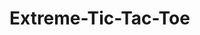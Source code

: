 # Extreme-Tic-Tac-Toe
<html>
  <head>
    <style>
    
    </style>
<script type="text/javascript">
var gameOver = false;
  function toggleLike(score,btId){ // This function calls play(), winnerYet(), and celebration() upon each click of the game board
    play(btId);
    //winnerYet();
	//celebration();
  }
  function play(btId){ // This function decides if 'O' or 'X' is to be played
  var space = [];
  var i, count;
  count = 0;
  space[0] = document.getElementById("a1").value;
  space[1] = document.getElementById("a2").value;
  space[2] = document.getElementById("a3").value;
  space[3] = document.getElementById("a4").value;
  space[4] = document.getElementById("a5").value;
  space[5] = document.getElementById("a6").value;
  space[6] = document.getElementById("a7").value;
  space[7] = document.getElementById("a8").value;
  space[8] = document.getElementById("a9").value;
  space[9] = document.getElementById("b1").value;
  space[10] = document.getElementById("b2").value;
  space[11] = document.getElementById("b3").value;
  space[12] = document.getElementById("b4").value;
  space[13] = document.getElementById("b5").value;
  space[14] = document.getElementById("b6").value;
  space[15] = document.getElementById("b7").value;
  space[16] = document.getElementById("b8").value;
  space[17] = document.getElementById("b9").value;
  space[18] = document.getElementById("c1").value;
  space[19] = document.getElementById("c2").value;
  space[20] = document.getElementById("c3").value;
  space[21] = document.getElementById("c4").value;
  space[22] = document.getElementById("c5").value;
  space[23] = document.getElementById("c6").value;
  space[24] = document.getElementById("c7").value;
  space[25] = document.getElementById("c8").value;
  space[26] = document.getElementById("c9").value;
  
  
  for(i = 0; i < space.length; i++){
	if(space[i] == " ")
		count++;
	}
	
 if(((count == 27) || (count == 25)|| (count == 23) || (count == 21) || (count == 19) || (count == 17) || (count == 15) || (count == 13) || (count == 11) || (count == 9) || (count == 7) || (count == 5) || (count == 3) || (count == 1)) && (document.getElementById(btId).value == " ")) 
	document.getElementById(btId).value = "X";
if(((count == 26) || (count == 24) || (count == 22) || (count == 20) || (count == 18) || (count == 16) || (count == 14) || (count == 12) || (count == 10) || (count == 8) || (count == 6) || (count == 4) || (count == 2)) && (document.getElementById(btId).value == " "))
	document.getElementById(btId).value = "O";
  }
  function winnerYet(){ // This function decides if the 'O's or the 'X's won the game
  var one = document.getElementById("a1").value;
  var two = document.getElementById("a2").value;
  var three = document.getElementById("a3").value;
  var four = document.getElementById("a4").value;
  var five = document.getElementById("a5").value;
  var six = document.getElementById("a6").value;
  var seven = document.getElementById("a7").value;
  var eight = document.getElementById("a8").value;
  var nine = document.getElementById("a9").value;
  var ten = document.getElementById("b1").value;
  var eleven = document.getElementById("b2").value;
  var twelve = document.getElementById("b3").value;
  var thirteen = document.getElementById("b4").value;
  var fourteen = document.getElementById("b5").value;
  var fifteen = document.getElementById("b6").value;
  var sixteen = document.getElementById("b7").value;
  var seventeen = document.getElementById("b8").value;
  var eighteen = document.getElementById("b9").value;
  var nineteen = document.getElementById("c1").value;
  var twenty = document.getElementById("c2").value;
  var twentyone = document.getElementById("c3").value;
  var twentytwo = document.getElementById("c4").value;
  var twentythree = document.getElementById("c5").value;
  var twentyfour = document.getElementById("c6").value;
  var twentyfive = document.getElementById("c7").value;
  var twentysix = document.getElementById("c8").value;
  var twentyseven = document.getElementById("c9").value;
  
  if(((one =='X') && (two == 'X') && (three == 'X')) || ((four == 'X') && (five == 'X') && (six == 'X')) || ((seven == 'X') && (eight == 'X') && (nine == 'X')) || ((one == 'X') && (five == 'X') && (nine == 'X')) || ((three == 'X') && (five == 'X') && (seven == 'X')) || ((one == 'X') && (four == 'X') && (seven == 'X')) || ((two == 'X') && (five == 'X') && (eight == 'X')) || ((three == 'X') && (six == 'X') && (nine == 'X'))){
	window.alert("X is winner!");
	gameOver = true;
	}
  if(((one =='O') && (two == 'O') && (three == 'O')) || ((four == 'O') && (five == 'O') && (six == 'O')) || ((seven == 'O') && (eight == 'O') && (nine == 'O')) || ((one == 'O') && (five == 'O') && (nine == 'O')) || ((three == 'O') && (five == 'O') && (seven == 'O')) || ((one == 'O') && (four == 'O') && (seven == 'O')) || ((two == 'O') && (five == 'O') && (eight == 'O')) || ((three == 'O') && (six == 'O') && (nine == 'O'))){
	window.alert("O is winner!")
	gameOver = true;
	}
  }
  function celebration(){ // This function restarts game
  if(gameOver){
	document.getElementById("a1").value = " ";
    document.getElementById("a2").value = " ";
    document.getElementById("a3").value = " ";
    document.getElementById("b1").value = " ";
    document.getElementById("b2").value = " ";
    document.getElementById("b3").value = " ";
    document.getElementById("c1").value = " ";
    document.getElementById("c2").value = " ";
    document.getElementById("c3").value = " ";
	gameOver = false;
	}
  }
  </script>
  </head>
  <body>
    <table>
      <tr>
        <td><input onclick="toggleLike(this.value,this.id)" type="button" value=" " id="a1" style="width:100%; height:100%;"></td>
    <td><input onclick="toggleLike(this.value,this.id)" type="button" value=" " id="a2" style="width:100%; height:100%;"></td>
    <td><input onclick="toggleLike(this.value,this.id)" type="button" value=" " id="a3" style="width:100%; height:100%;"></td>
  </tr>
  <tr>
    <td><input onclick="toggleLike(this.value,this.id)" type="button" value=" " id="a4" style="width:100%; height:100%;"></td>
    <td><input onclick="toggleLike(this.value,this.id)" type="button" value=" " id="a5" style="width:100%; height:100%;"></td>
    <td><input onclick="toggleLike(this.value,this.id)" type="button" value=" " id="a6" style="width:100%; height:100%;"></td>
  </tr>
  <tr>
    <td><input onclick="toggleLike(this.value,this.id)" type="button" value=" " id="a7" style="width:100%; height:100%;"></td>
    <td><input onclick="toggleLike(this.value,this.id)" type="button" value=" " id="a8" style="width:100%; height:100%;"></td>
    <td><input onclick="toggleLike(this.value,this.id)" type="button" value=" " id="a9" style="width:100%; height:100%;"></td>
  </tr>
</table>
<table align="center">
      <tr>
        <td><input onclick="toggleLike(this.value,this.id)" type="button" value=" " id="b1" style="width:100%; height:100%;"></td>
    <td><input onclick="toggleLike(this.value,this.id)" type="button" value=" " id="b2" style="width:100%; height:100%;"></td>
    <td><input onclick="toggleLike(this.value,this.id)" type="button" value=" " id="b3" style="width:100%; height:100%;"></td>
  </tr>
  <tr>
    <td><input onclick="toggleLike(this.value,this.id)" type="button" value=" " id="b4" style="width:100%; height:100%;"></td>
    <td><input onclick="toggleLike(this.value,this.id)" type="button" value=" " id="b5" style="width:100%; height:100%;"></td>
    <td><input onclick="toggleLike(this.value,this.id)" type="button" value=" " id="b6" style="width:100%; height:100%;"></td>
  </tr>
  <tr>
    <td><input onclick="toggleLike(this.value,this.id)" type="button" value=" " id="b7" style="width:100%; height:100%;"></td>
    <td><input onclick="toggleLike(this.value,this.id)" type="button" value=" " id="b8" style="width:100%; height:100%;"></td>
    <td><input onclick="toggleLike(this.value,this.id)" type="button" value=" " id="b9" style="width:100%; height:100%;"></td>
  </tr>
</table>
<table align="right">
      <tr>
        <td><input onclick="toggleLike(this.value,this.id)" type="button" value=" " id="c1" style="width:100%; height:100%;"></td>
    <td><input onclick="toggleLike(this.value,this.id)" type="button" value=" " id="c2" style="width:100%; height:100%;"></td>
    <td><input onclick="toggleLike(this.value,this.id)" type="button" value=" " id="c3" style="width:100%; height:100%;"></td>
  </tr>
  <tr>
    <td><input onclick="toggleLike(this.value,this.id)" type="button" value=" " id="c4" style="width:100%; height:100%;"></td>
    <td><input onclick="toggleLike(this.value,this.id)" type="button" value=" " id="c5" style="width:100%; height:100%;"></td>
    <td><input onclick="toggleLike(this.value,this.id)" type="button" value=" " id="c6" style="width:100%; height:100%;"></td>
  </tr>
  <tr>
    <td><input onclick="toggleLike(this.value,this.id)" type="button" value=" " id="c7" style="width:100%; height:100%;"></td>
    <td><input onclick="toggleLike(this.value,this.id)" type="button" value=" " id="c8" style="width:100%; height:100%;"></td>
    <td><input onclick="toggleLike(this.value,this.id)" type="button" value=" " id="c9" style="width:100%; height:100%;"></td>
  </tr>
</table>
  </body>
</html>
